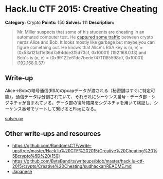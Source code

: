 # Hack.lu CTF 2015: Creative Cheating

**Category:** Crypto
**Points:** 150
**Solves:** 111
**Description:**

> Mr. Miller suspects that some of his students are cheating in an automated computer test. He [captured some traffic](dump_2bd6da8de87c6f1170dec710f7268a16.pcapng) between crypto nerds Alice and Bob. It looks mostly like garbage but maybe you can figure something out.
> He knows that Alice's RSA key is (n, e) = (0x53a121a11e36d7a84dde3f5d73cf, 0x10001) (192.168.0.13) and Bob's is (n, e) = (0x99122e61dc7bede74711185598c7, 0x10001) (192.168.0.37)


## Write-up

Alice→Bobの暗号通信(RSA)のpcapデータが渡される（秘密鍵はすぐに特定可能）。通信データは分割されていて、それぞれにシーケンス番号・データ部・シグネチャが含まれている。データ部の復号結果をシグネチャを用いて検証し、シーケンス番号でソートして繋げるとFlagになる。

[solver.py](solver.py)

## Other write-ups and resources

* <https://github.com/RandomsCTF/write-ups/tree/master/Hack.lu%20CTF%202015/Creative%20Cheating%20%5Bcrypto%5D%20(150)>
* <https://github.com/ByteBandits/writeups/blob/master/hack.lu-ctf-2015/crypto/Creative%20Cheating/sudhackar/README.md>
* [Japanese](http://shiho-elliptic.tumblr.com/post/131675675589/hacklu-ctf-2015-writeup)
